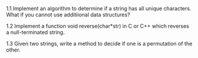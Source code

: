 1.1 Implement an algorithm to determine if a string has all unique characters. What if you cannot use additiional data structures?

1.2 Implement a function void reverse(char*str) in C or C++ which reverses a null-terminated string.

1.3 Given two strings, write a method to decide if one is a permutation of the other.
